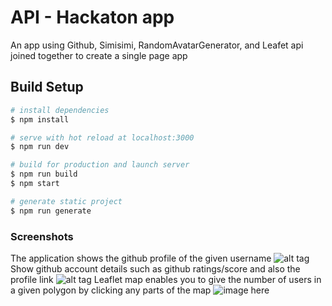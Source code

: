 # API - Hackaton app

An app using Github, Simisimi, RandomAvatarGenerator, and Leafet api joined together to create a single page app

## Build Setup

``` bash
# install dependencies
$ npm install

# serve with hot reload at localhost:3000
$ npm run dev

# build for production and launch server
$ npm run build
$ npm start

# generate static project
$ npm run generate
```

### Screenshots
The application shows the github profile of the given username
![alt tag](http://i.imgur.com/AzUKBsA.png)
Show github account details such as github ratings/score and also the profile link
![alt tag](http://i.imgur.com/QIq7nuX.png)
Leaflet map enables you to give the number of users in a given polygon by clicking any parts of the map
![image here](http://i.imgur.com/DAWY0Qf.png)
